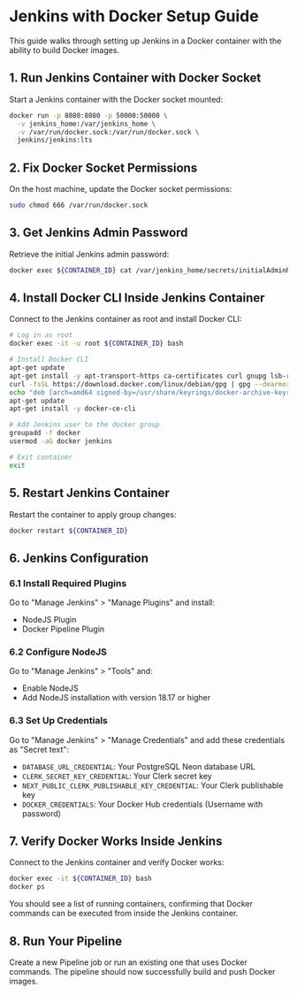 # Jenkins with Docker Setup Guide

This guide walks through setting up Jenkins in a Docker container with the ability to build Docker images.

## 1. Run Jenkins Container with Docker Socket

Start a Jenkins container with the Docker socket mounted:

```bash
docker run -p 8080:8080 -p 50000:50000 \
  -v jenkins_home:/var/jenkins_home \
  -v /var/run/docker.sock:/var/run/docker.sock \
  jenkins/jenkins:lts 
```

## 2. Fix Docker Socket Permissions

On the host machine, update the Docker socket permissions:

```bash
sudo chmod 666 /var/run/docker.sock
```

## 3. Get Jenkins Admin Password

Retrieve the initial Jenkins admin password:

```bash
docker exec ${CONTAINER_ID} cat /var/jenkins_home/secrets/initialAdminPassword
```

## 4. Install Docker CLI Inside Jenkins Container

Connect to the Jenkins container as root and install Docker CLI:

```bash
# Log in as root
docker exec -it -u root ${CONTAINER_ID} bash

# Install Docker CLI
apt-get update
apt-get install -y apt-transport-https ca-certificates curl gnupg lsb-release
curl -fsSL https://download.docker.com/linux/debian/gpg | gpg --dearmor -o /usr/share/keyrings/docker-archive-keyring.gpg
echo "deb [arch=amd64 signed-by=/usr/share/keyrings/docker-archive-keyring.gpg] https://download.docker.com/linux/debian $(lsb_release -cs) stable" | tee /etc/apt/sources.list.d/docker.list > /dev/null
apt-get update
apt-get install -y docker-ce-cli

# Add Jenkins user to the docker group
groupadd -f docker
usermod -aG docker jenkins

# Exit container
exit
```

## 5. Restart Jenkins Container

Restart the container to apply group changes:

```bash
docker restart ${CONTAINER_ID}
```

## 6. Jenkins Configuration

### 6.1 Install Required Plugins

Go to "Manage Jenkins" > "Manage Plugins" and install:
- NodeJS Plugin
- Docker Pipeline Plugin

### 6.2 Configure NodeJS

Go to "Manage Jenkins" > "Tools" and:
- Enable NodeJS
- Add NodeJS installation with version 18.17 or higher

### 6.3 Set Up Credentials

Go to "Manage Jenkins" > "Manage Credentials" and add these credentials as "Secret text":

- `DATABASE_URL_CREDENTIAL`: Your PostgreSQL Neon database URL
- `CLERK_SECRET_KEY_CREDENTIAL`: Your Clerk secret key
- `NEXT_PUBLIC_CLERK_PUBLISHABLE_KEY_CREDENTIAL`: Your Clerk publishable key
- `DOCKER_CREDENTIALS`: Your Docker Hub credentials (Username with password)

## 7. Verify Docker Works Inside Jenkins

Connect to the Jenkins container and verify Docker works:

```bash
docker exec -it ${CONTAINER_ID} bash
docker ps
```

You should see a list of running containers, confirming that Docker commands can be executed from inside the Jenkins container.

## 8. Run Your Pipeline

Create a new Pipeline job or run an existing one that uses Docker commands. The pipeline should now successfully build and push Docker images.